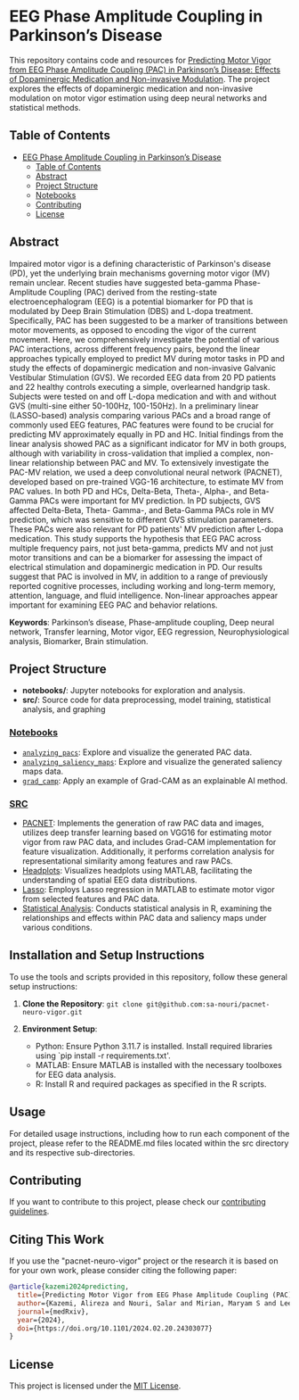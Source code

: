 # EEG Phase Amplitude Coupling in Parkinson’s Disease 

This repository contains code and resources for [Predicting Motor Vigor from EEG Phase Amplitude Coupling (PAC) in Parkinson’s Disease: Effects of Dopaminergic Medication and Non-invasive Modulation](https://www.medrxiv.org/content/10.1101/2024.02.20.24303077v1).
The project explores the effects of dopaminergic medication and non-invasive modulation on motor vigor estimation using deep neural networks and statistical methods.

## Table of Contents

- [EEG Phase Amplitude Coupling in Parkinson’s Disease](#eeg-phase-amplitude-coupling-in-parkinsons-disease)
  - [Table of Contents](#table-of-contents)
  - [Abstract](#abstract)
  - [Project Structure](#project-structure)
  - [Notebooks](#notebooks)
  - [Contributing](#contributing)
  - [License](#license)

## Abstract

Impaired motor vigor is a defining characteristic of Parkinson's disease (PD), yet the underlying brain mechanisms governing motor vigor (MV) remain unclear. Recent studies have suggested beta-gamma Phase-Amplitude Coupling (PAC) derived from the resting-state electroencephalogram (EEG) is a potential biomarker for PD that is modulated by Deep Brain Stimulation (DBS) and L-dopa treatment. Specifically, PAC has been suggested to be a marker of transitions between motor movements, as opposed to encoding the vigor of the current movement. Here, we comprehensively investigate the potential of various PAC interactions, across different frequency pairs, beyond the linear approaches typically employed to predict MV during motor tasks in PD and study the effects of dopaminergic medication and non-invasive Galvanic Vestibular Stimulation (GVS). We recorded EEG data from 20 PD patients and 22 healthy controls executing a simple, overlearned handgrip task. Subjects were tested on and off L-dopa medication and with and without GVS (multi-sine either 50-100Hz, 100-150Hz). In a preliminary linear (LASSO-based) analysis comparing various PACs and a broad range of commonly used EEG features, PAC features were found to be crucial for predicting MV approximately equally in PD and HC. Initial findings from the linear analysis showed PAC as a significant indicator for MV in both groups, although with variability in cross-validation that implied a complex, non-linear relationship between PAC and MV. To extensively investigate the PAC-MV relation, we used a deep convolutional neural network (PACNET), developed based on pre-trained VGG-16 architecture, to estimate MV from PAC values. In both PD and HCs, Delta-Beta, Theta-, Alpha-, and Beta-Gamma PACs were important for MV prediction. In PD subjects, GVS affected Delta-Beta, Theta- Gamma-, and Beta-Gamma PACs role in MV prediction, which was sensitive to different GVS stimulation parameters. These PACs were also relevant for PD patients' MV prediction after L-dopa medication. This study supports the hypothesis that EEG PAC across multiple frequency pairs, not just beta-gamma, predicts MV and not just motor transitions and can be a biomarker for assessing the impact of electrical stimulation and dopaminergic medication in PD. Our results suggest that PAC is involved in MV, in addition to a range of previously reported cognitive processes, including working and long-term memory, attention, language, and fluid intelligence. Non-linear approaches appear important for examining EEG PAC and behavior relations.

**Keywords**: Parkinson’s disease, Phase-amplitude coupling, Deep neural network, Transfer learning, Motor vigor, EEG regression, Neurophysiological analysis, Biomarker, Brain stimulation.

## Project Structure

- **notebooks/**: Jupyter notebooks for exploration and analysis.
- **src/**: Source code for data preprocessing, model training, statistical analysis, and graphing

### [Notebooks](./notebooks/)

- [`analyzing_pacs`](./notebooks/analyzing_pacs/): Explore and visualize the generated PAC data.
- [`analyzing_saliency_maps`](./notebooks/analyzing_saliency_maps/): Explore and visualize the generated saliency maps data.
- [`grad_camp`](./notebooks/grad_cam/): Apply an example of Grad-CAM as an explainable AI method.

### [SRC](./src/)

- [PACNET](./src/PACNET/): Implements the generation of raw PAC data and images, utilizes deep transfer learning based on VGG16 for estimating motor vigor from raw PAC data, and includes Grad-CAM implementation for feature visualization. Additionally, it performs correlation analysis for representational similarity among features and raw PACs.
- [Headplots](./src/Headplots/): Visualizes headplots using MATLAB, facilitating the understanding of spatial EEG data distributions.
- [Lasso](./src/Lasso/): Employs Lasso regression in MATLAB to estimate motor vigor from selected features and PAC data.
- [Statistical Analysis](./src/Statistical%20Analysis/): Conducts statistical analysis in R, examining the relationships and effects within PAC data and saliency maps under various conditions.

## Installation and Setup Instructions

To use the tools and scripts provided in this repository, follow these general setup instructions:

1. **Clone the Repository**: `git clone git@github.com:sa-nouri/pacnet-neuro-vigor.git`

2. **Environment Setup**:
   - Python: Ensure Python 3.11.7 is installed. Install required libraries using `pip install -r requirements.txt'.
   - MATLAB: Ensure MATLAB is installed with the necessary toolboxes for EEG data analysis.
   - R: Install R and required packages as specified in the R scripts.

## Usage

For detailed usage instructions, including how to run each component of the project, please refer to the README.md files located within the src directory and its respective sub-directories.

## Contributing

If you want to contribute to this project, please check our [contributing guidelines](./CONTRIBUTING.md).

## Citing This Work

If you use the "pacnet-neuro-vigor" project or the research it is based on for your own work, please consider citing the following paper:

```bibtex
@article{kazemi2024predicting,
  title={Predicting Motor Vigor from EEG Phase Amplitude Coupling (PAC) in Parkinson′s Disease: Effects of Dopaminergic Medication and Non-invasive Modulation},
  author={Kazemi, Alireza and Nouri, Salar and Mirian, Maryam S and Lee, Soojin and McKeown, Martin},
  journal={medRxiv},
  year={2024},
  doi={https://doi.org/10.1101/2024.02.20.24303077}
}
```

## License

This project is licensed under the [MIT License](./LICENSE.md).
